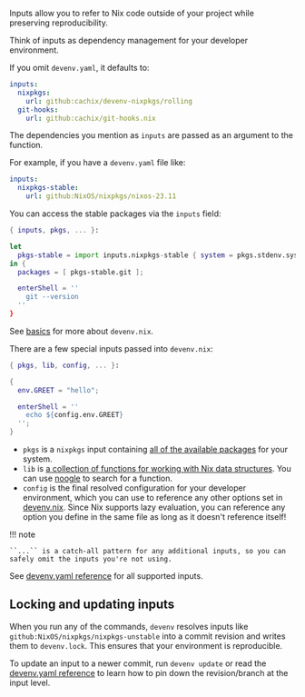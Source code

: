 Inputs allow you to refer to Nix code outside of your project
while preserving reproducibility.

Think of inputs as dependency management for your developer environment.

If you omit `devenv.yaml`, it defaults to:

```yaml title="devenv.yaml"
inputs:
  nixpkgs:
    url: github:cachix/devenv-nixpkgs/rolling
  git-hooks:
    url: github:cachix/git-hooks.nix
```

The dependencies you mention as `inputs` are passed as an argument to the function.

For example, if you have a `devenv.yaml` file like:

```yaml title="devenv.yaml"
inputs:
  nixpkgs-stable:
    url: github:NixOS/nixpkgs/nixos-23.11
```

You can access the stable packages via the `inputs` field:

```nix title="devenv.nix"
{ inputs, pkgs, ... }:

let
  pkgs-stable = import inputs.nixpkgs-stable { system = pkgs.stdenv.system; };
in {
  packages = [ pkgs-stable.git ];

  enterShell = ''
    git --version
  ''
}
```

See [basics](basics.md) for more about `devenv.nix`.

There are a few special inputs passed into `devenv.nix`:

```nix title="devenv.nix"
{ pkgs, lib, config, ... }:

{
  env.GREET = "hello";

  enterShell = ''
    echo ${config.env.GREET}
  '';
}
```

- `pkgs` is a `nixpkgs` input containing [all of the available packages](./packages.md#searching) for your system.
- `lib` is [a collection of functions for working with Nix data structures](https://nixos.org/manual/nixpkgs/stable/#sec-functions-library). You can use [noogle](https://noogle.dev/) to search for a function.
- `config` is the final resolved configuration for your developer environment, which you can use to reference any other options set in [devenv.nix](./reference/options.md). 
   Since Nix supports lazy evaluation, you can reference any option you define in the same file as long as it doesn't reference itself!

!!! note

    ``...`` is a catch-all pattern for any additional inputs, so you can safely omit the inputs you're not using.

See [devenv.yaml reference](reference/yaml-options.md#inputs) for all supported inputs.

## Locking and updating inputs

When you run any of the commands, `devenv` resolves inputs like `github:NixOS/nixpkgs/nixpkgs-unstable` into a commit revision and writes them to `devenv.lock`. This ensures that your environment is reproducible.

To update an input to a newer commit, run `devenv update` or read the [devenv.yaml reference](reference/yaml-options.md#inputs) to learn how to pin down the revision/branch at the input level.
